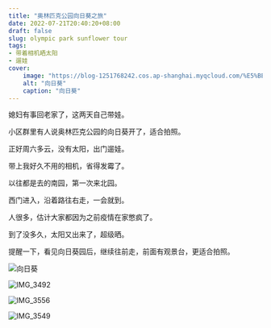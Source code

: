 ```yaml
---
title: "奥林匹克公园向日葵之旅"
date: 2022-07-21T20:40:20+08:00
draft: false
slug: olympic park sunflower tour
tags:
- 带着相机晒太阳
- 遛娃
cover:
    image: "https://blog-1251768242.cos.ap-shanghai.myqcloud.com/%E5%BE%AE%E4%BF%A1%E5%9B%BE%E7%89%87_20220725183817.jpg"
    alt: "向日葵"
    caption: "向日葵"
---
```


媳妇有事回老家了，这两天自己带娃。

小区群里有人说奥林匹克公园的向日葵开了，适合拍照。

正好周六多云，没有太阳，出门遛娃。

带上我好久不用的相机，省得发霉了。

以往都是去的南园，第一次来北园。

西门进入，沿着路往右走，一会就到。

人很多，估计大家都因为之前疫情在家憋疯了。

到了没多久，太阳又出来了，超级晒。

提醒一下，看见向日葵园后，继续往前走，前面有观景台，更适合拍照。

![向日葵](https://blog-1251768242.cos.ap-shanghai.myqcloud.com/%E5%BE%AE%E4%BF%A1%E5%9B%BE%E7%89%87_20220725183817.jpg)

![IMG_3492](https://blog-1251768242.cos.ap-shanghai.myqcloud.com/img/IMG_3492.JPG)

![IMG_3556](https://blog-1251768242.cos.ap-shanghai.myqcloud.com/img/IMG_3556.JPG)

![IMG_3549](https://blog-1251768242.cos.ap-shanghai.myqcloud.com/img/IMG_3549.JPG)

